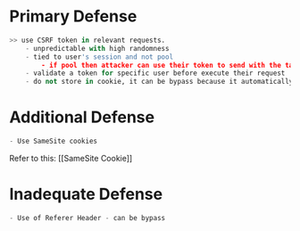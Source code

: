 


# Primary Defense
```python
>> use CSRF token in relevant requests.
	- unpredictable with high randomness
	- tied to user's session and not pool
		- if pool then attacker can use their token to send with the target user
	- validate a token for specific user before execute their request
	- do not store in cookie, it can be bypass because it automatically sent it once you visit specific website that has a cookie stored to local computer.
```


# Additional Defense
```python
- Use SameSite cookies
```
Refer to this: [[SameSite Cookie]]



# Inadequate Defense
```python
- Use of Referer Header - can be bypass
```





